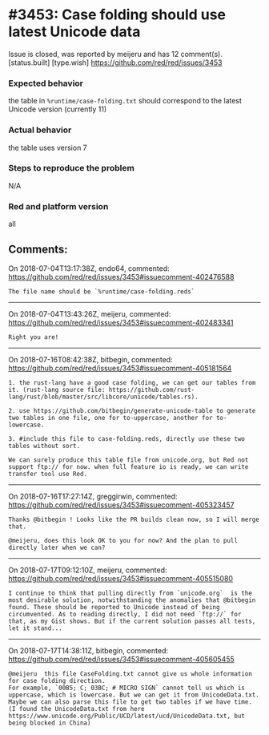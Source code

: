 
#3453: Case folding should use latest Unicode data
================================================================================
Issue is closed, was reported by meijeru and has 12 comment(s).
[status.built] [type.wish]
<https://github.com/red/red/issues/3453>

### Expected behavior
the table in `%runtime/case-folding.txt` should correspond to the latest Unicode version (currently 11)
### Actual behavior
the table uses version 7
### Steps to reproduce the problem
N/A
### Red and platform version
all


Comments:
--------------------------------------------------------------------------------

On 2018-07-04T13:17:38Z, endo64, commented:
<https://github.com/red/red/issues/3453#issuecomment-402476588>

    The file name should be `%runtime/case-folding.reds`

--------------------------------------------------------------------------------

On 2018-07-04T13:43:26Z, meijeru, commented:
<https://github.com/red/red/issues/3453#issuecomment-402483341>

    Right you are!

--------------------------------------------------------------------------------

On 2018-07-16T08:42:38Z, bitbegin, commented:
<https://github.com/red/red/issues/3453#issuecomment-405181564>

    1. the rust-lang have a good case folding, we can get our tables from it. (rust-lang source file: https://github.com/rust-lang/rust/blob/master/src/libcore/unicode/tables.rs).
    
    2. use https://github.com/bitbegin/generate-unicode-table to generate two tables in one file, one for to-uppercase, another for to-lowercase.
    
    3. #include this file to case-folding.reds, directly use these two tables without sort.
    
    We can surely produce this table file from unicode.org, but Red not support ftp:// for now. when full feature io is ready, we can write transfer tool use Red.

--------------------------------------------------------------------------------

On 2018-07-16T17:27:14Z, greggirwin, commented:
<https://github.com/red/red/issues/3453#issuecomment-405323457>

    Thanks @bitbegin ! Looks like the PR builds clean now, so I will merge that. 
    
    @meijeru, does this look OK to you for now? And the plan to pull directly later when we can?

--------------------------------------------------------------------------------

On 2018-07-17T09:12:10Z, meijeru, commented:
<https://github.com/red/red/issues/3453#issuecomment-405515080>

    I continue to think that pulling directly from `unicode.org`  is the most desirable solution, notwithstanding the anomalies that @bitbegin found. These should be reported to Unicode instead of being circumvented. As to reading directly, I did not need `ftp://` for that, as my Gist shows. But if the current solution passes all tests, let it stand...

--------------------------------------------------------------------------------

On 2018-07-17T14:38:11Z, bitbegin, commented:
<https://github.com/red/red/issues/3453#issuecomment-405605455>

    @meijeru  this file CaseFolding.txt cannot give us whole information for case folding direction.
    For example, `00B5; C; 03BC; # MICRO SIGN` cannot tell us which is uppercase, which is lowercase. But we can get it from UnicodeData.txt.  Maybe we can also parse this file to get two tables if we have time. (I found the UnicodeData.txt from here https://www.unicode.org/Public/UCD/latest/ucd/UnicodeData.txt, but being blocked in China)

